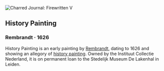 <div class="artwork-of-the-day">
  <div class="container">
    <div class="img-wrapper">
      <img
        src="https://uploads2.wikiart.org/images/rembrandt/history-painting-1626.jpg!Large.jpg"
        alt="Charred Journal: Firewritten V" />
    </div>
    <div class="artwork-detail">
      <div class="artwork-origin"> 
        <h2 class="artwork-name">History Painting</h2>
        <h3 class="artist">
          Rembrandt
                    ·  1626
        </h3>
      </div>
      <p class="description">
        <span class="artwork-description-text ng-binding" ng-bind-html="viewModel.ArtworkOfTheDay.Description | unsafe">History Painting is an early painting by <a target="_blank" href="/en/rembrandt">Rembrandt</a>, dating to 1626 and showing an allegory of <a target="_blank" href="/en/paintings-by-genre/history-painting">history painting</a>. Owned by the Instituut Collectie Nederland, it is on permanent loan to the Stedelijk Museum De Lakenhal in Leiden.</span>
                        <div class="text-shadow-container ng-hide" ng-show="showShadow"></div>
      </p>
    </div>
  </div>

</div>
